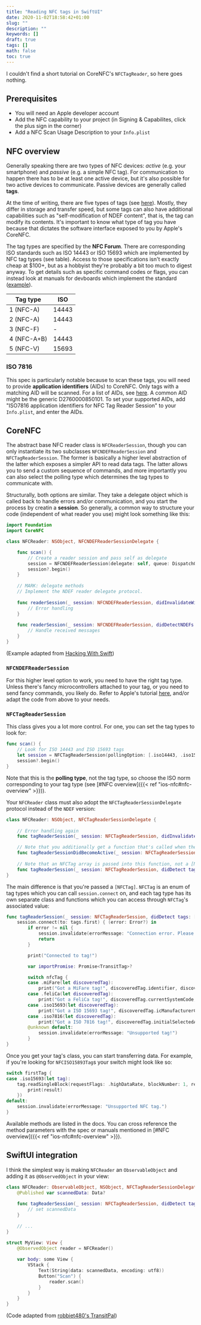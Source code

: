 ```yaml
---
title: "Reading NFC tags in SwiftUI"
date: 2020-11-02T18:58:42+01:00
slug: ""
description: ""
keywords: []
draft: true
tags: []
math: false
toc: true
---
```


I couldn't find a short tutorial on CoreNFC's `NFCTagReader`, so here goes nothing.


## Prerequisites

* You will need an Apple developer account
* Add the NFC capability to your project (in Signing & Capabilites, click the plus sign in the corner)
* Add a NFC Scan Usage Description to your `Info.plist`


## NFC overview

Generally speaking there are two types of NFC devices: *active* (e.g. your smartphone) and *passive* (e.g. a simple NFC tag). For communication to happen there has to be at least one active device, but it's also possible for two active devices to communicate. Passive devices are generally called **tags**.

At the time of writing, there are five types of tags (see [here](https://archive.is/NzaWH)). Mostly, they differ in storage and transfer speed, but some tags can also have additional capabilities such as "self-modification of NDEF content", that is, the tag can modify its contents. It's important to know what type of tag you have because that dictates the software interface exposed to you by Apple's CoreNFC.

The tag types are specified by the **NFC Forum**. There are corresponding ISO standards such as ISO 14443 or ISO 15693 which are implemented by NFC tag types (see table). Access to those specifications isn't exactly cheap at $100+, but as a hobbyist they're probably a bit too much to digest anyway. To get details such as specific command codes or flags, you can instead look at manuals for devboards which implement the standard ([example](https://archive.is/9x02H)).


| Tag type    | ISO   |
|-------------|-------|
| 1 (NFC-A)   | 14443 |
| 2 (NFC-A)   | 14443 |
| 3 (NFC-F)   | -     |
| 4 (NFC-A+B) | 14443 |
| 5 (NFC-V)   | 15693 |


### ISO 7816

This spec is particularly notable because to scan these tags, you will need to provide **application identifiers** (AIDs) to CoreNFC. Only tags with a matching AID will be scanned. For a list of AIDs, see [here](https://www.eftlab.com/knowledge-base/211-emv-aid-rid-pix/). A common AID might be the generic D2760000850101. To set your supported AIDs, add "ISO7816 application identifiers for NFC Tag Reader Session" to your `Info.plist`, and enter the AIDs.


## CoreNFC

The abstract base NFC reader class is `NFCReaderSession`, though you can only instantiate its two subclasses `NFCNDEFReaderSession` and `NFCTagReaderSession`. The former is basically a higher level abstraction of the latter which exposes a simpler API to read data tags. The latter allows you to send a custom sequence of commands, and more importantly you can also select the polling type which determines the tag types to communicate with.

Structurally, both options are similar. They take a delegate object which is called back to handle errors and/or communication, and you start the process by creatin a **session**. So generally, a common way to structure your code (independent of what reader you use) might look something like this:

```swift
import Foundation
import CoreNFC

class NFCReader: NSObject, NFCNDEFReaderSessionDelegate {

    func scan() {
        // Create a reader session and pass self as delegate
        session = NFCNDEFReaderSession(delegate: self, queue: DispatchQueue.main, invalidateAfterFirstRead: false)
        session?.begin()
    }
    
    // MARK: delegate methods
    // Implement the NDEF reader delegate protocol.
    
    func readerSession(_ session: NFCNDEFReaderSession, didInvalidateWithError error: Error) {
        // Error handling
    } 
    
    func readerSession(_ session: NFCNDEFReaderSession, didDetectNDEFs messages: [NFCNDEFMessage]) {
        // Handle received messages
    }
}
```

(Example adapted from [Hacking With Swift](https://www.hackingwithswift.com/example-code/libraries/how-to-scan-nfc-tags-using-core-nfc))


### `NFCNDEFReaderSession`

For this higher level option to work, you need to have the right tag type. Unless there's fancy microcontrollers attached to your tag, or you need to send fancy commands, you likely do. Refer to Apple's tutorial [here](https://developer.apple.com/documentation/corenfc/building_an_nfc_tag-reader_app), and/or adapt the code from above to your needs.


### `NFCTagReaderSession`

This class gives you a lot more control. For one, you can set the tag types to look for:

```swift
func scan() {
    // Look for ISO 14443 and ISO 15693 tags
    let session = NFCTagReaderSession(pollingOption: [.iso14443, .iso15693], delegate: self)
    session?.begin()
}
```

Note that this is the **polling type**, not the tag type, so choose the ISO norm corresponding to your tag type (see [#NFC overview]({{< ref "ios-nfc#nfc-overview" >}})).

Your `NFCReader` class must also adopt the `NFCTagReaderSessionDelegate` protocol instead of the `NDEF` version:

```swift
class NFCReader: NSObject, NFCTagReaderSessionDelegate {
    
    // Error handling again
    func tagReaderSession(_ session: NFCTagReaderSession, didInvalidateWithError error: Error) { }

    // Note that you additionally get a function that's called when the session begins
    func tagReaderSessionDidBecomeActive(_ session: NFCTagReaderSession) { }
    
    // Note that an NFCTag array is passed into this function, not a [NFCNDEFMessage]
    func tagReaderSession(_ session: NFCTagReaderSession, didDetect tags: [NFCTag]) { }
}
```

The main difference is that you're passed a `[NFCTag]`. `NFCTag` is an enum of tag types which you can call `session.connect` on, and each tag type has its own separate class and functions which you can access through `NFCTag`'s associated value:

```swift
func tagReaderSession(_ session: NFCTagReaderSession, didDetect tags: [NFCTag]) { 
    session.connect(to: tags.first) { (error: Error?) in
        if error != nil {
            session.invalidate(errorMessage: "Connection error. Please try again.")
            return
        }

        print("Connected to tag!")

        var importPromise: Promise<TransitTag>?

        switch nfcTag {
        case .miFare(let discoveredTag):
            print("Got a MiFare tag!", discoveredTag.identifier, discoveredTag.mifareFamily)
        case .feliCa(let discoveredTag):
            print("Got a FeliCa tag!", discoveredTag.currentSystemCode, discoveredTag.currentIDm)
        case .iso15693(let discoveredTag):
            print("Got a ISO 15693 tag!", discoveredTag.icManufacturerCode, discoveredTag.icSerialNumber, discoveredTag.identifier)
        case .iso7816(let discoveredTag):
            print("Got a ISO 7816 tag!", discoveredTag.initialSelectedAID, discoveredTag.identifier)
        @unknown default:
            session.invalidate(errorMessage: "Unsupported tag!")
        }
}
```

Once you get your tag's class, you can start transferring data. For example, if you're looking for `NFCISO15893Tag`s your switch might look like so:

```swift
switch firstTag {
case .iso15693(let tag):
    tag.readSingleBlock(requestFlags: .highDataRate, blockNumber: 1, resultHandler: { result in
        print(result)
    })
default:
    session.invalidate(errorMessage: "Unsupported NFC tag.")
}
```

Available methods are listed in the docs. You can cross reference the method parameters with the spec or manuals mentioned in [#NFC overview]({{< ref "ios-nfc#nfc-overview" >}}).


## SwiftUI integration

I think the simplest way is making `NFCReader` an `ObservableObject` and adding it as `@ObservedObject` in your view:

```swift
class NFCReader: ObservableObject, NSObject, NFCTagReaderSessionDelegate {
    @Published var scannedData: Data?
    
    func tagReaderSession(_ session: NFCTagReaderSession, didDetect tags: [NFCTag]) { 
        // set scannedData
    }
    
    // ...
}

struct MyView: View {
    @ObservedObject reader = NFCReader()
    
    var body: some View {
        VStack {
            Text(String(data: scannedData, encoding: utf8))
            Button("Scan") {
                reader.scan()
            }
        }
    }
}
```

(Code adapted from [robbiet480's TransitPal](https://github.com/robbiet480/TransitPal))


